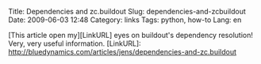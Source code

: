 Title: Dependencies and zc.buildout
Slug: dependencies-and-zcbuildout
Date: 2009-06-03 12:48
Category: links
Tags: python, how-to
Lang: en

[This article open my][LinkURL] eyes on buildout's dependency resolution! Very, very useful information.
[LinkURL]: http://bluedynamics.com/articles/jens/dependencies-and-zc.buildout